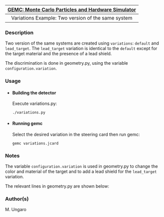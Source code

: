 

| [GEMC: Monte Carlo Particles and Hardware Simulator](https://gemc.github.io/home/) |
|:----------------------------------------------------------------------------------:|
|                 Variations Example: Two version of the same system                 |


### Description

Two version of the same systems are created using `variations`: 
`default` and `lead_target`. 
The `lead_target` variation is identical to the `default` except for the target material and the presence of
a lead shield.

The discrimination is done in geometry.py, using the variable `configuration.variation`.


### Usage

- #### Building the detector
  
  Execute variations.py:

  ```
  ./variations.py
  ```

- #### Running gemc

  Select the desired variation in the steering card then run gemc:

  ```
  gemc variations.jcard
  ```

### Notes

  The variable `configuration.variation` is used in geometry.py to change the color
  and material of the target and to add a lead shield for the `lead_target` variation.

  The relevant lines in geometry.py are shown below:

<script src="https://gist.github.com/maureeungaro/3fbb95835881f6a72f2f16116d16efb2.js"></script>


### Author(s)
M. Ungaro


